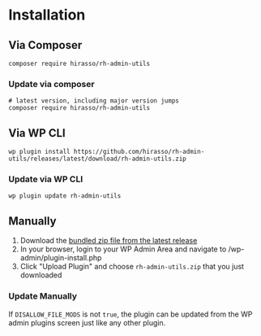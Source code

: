 # Installation

## Via Composer

```shell
composer require hirasso/rh-admin-utils
```

### Update via composer

```shell
# latest version, including major version jumps
composer require hirasso/rh-admin-utils
```

## Via WP CLI

```shell
wp plugin install https://github.com/hirasso/rh-admin-utils/releases/latest/download/rh-admin-utils.zip
```

### Update via WP CLI

```shell
wp plugin update rh-admin-utils
```

## Manually

1. Download the [bundled zip file from the latest release](https://github.com/hirasso/rh-admin-utils/releases/latest/download/rh-admin-utils.zip)
2. In your browser, login to your WP Admin Area and navigate to /wp-admin/plugin-install.php
3. Click "Upload Plugin" and choose `rh-admin-utils.zip` that you just downloaded

### Update Manually

If `DISALLOW_FILE_MODS` is not `true`, the plugin can be updated from the WP admin plugins screen just like any other plugin.
